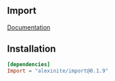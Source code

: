#

## Import

[Documentation](https://alexasterisk.github.io/WallyPackages/import/)

## Installation

```toml
[dependencies]
Import = "alexinite/import@0.1.9"
```
